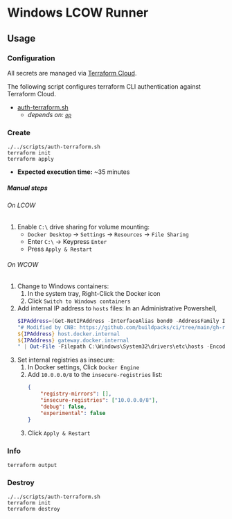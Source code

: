 # Windows LCOW Runner

## Usage

### Configuration

All secrets are managed via [Terraform Cloud](https://app.terraform.io/app/buildpacksio/workspaces).

The following script configures terraform CLI authentication against Terraform Cloud.

- [auth-terraform.sh](../scripts/auth-terraform.sh) 
    - _depends on: [`op`](https://1password.com/downloads/command-line/)_

### Create

```shell
./../scripts/auth-terraform.sh
terraform init
terraform apply
```

- **Expected execution time:** ~35 minutes

##### Manual steps

###### On LCOW

1. Enable `C:\` drive sharing for volume mounting:
    - `Docker Desktop` -> `Settings` -> `Resources` -> `File Sharing`
    - Enter `C:\` -> Keypress `Enter`
    - Press `Apply & Restart`

###### On WCOW

1. Change to Windows containers:
    1. In the system tray, Right-Click the Docker icon
    2. Click `Switch to Windows containers`
2. Add internal IP address to `hosts` files:
    In an Administrative Powershell,
    ```powershell
    $IPAddress=(Get-NetIPAddress -InterfaceAlias bond0 -AddressFamily IPv4).IPAddress | grep 10
    "# Modified by CNB: https://github.com/buildpacks/ci/tree/main/gh-runners/windows
    ${IPAddress} host.docker.internal
    ${IPAddress} gateway.docker.internal
    " | Out-File -Filepath C:\Windows\System32\drivers\etc\hosts -Encoding utf8
    ```
3. Set internal registries as insecure:
    1. In Docker settings, Click `Docker Engine`
    2. Add `10.0.0.0/8` to the `insecure-registries` list:
        ```json
        {
            "registry-mirrors": [],
            "insecure-registries": ["10.0.0.0/8"],
            "debug": false,
            "experimental": false
        }
        ```
    3. Click `Apply & Restart`

### Info

```shell
terraform output
```

### Destroy

```shell
./../scripts/auth-terraform.sh
terraform init
terraform destroy
```
